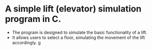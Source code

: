 # A simple lift (elevator) simulation program in C.
  * The program is designed to simulate the basic functionality of a lift.
  * It allows users to select a floor, simulating the movement of the lift accordingly.
g
